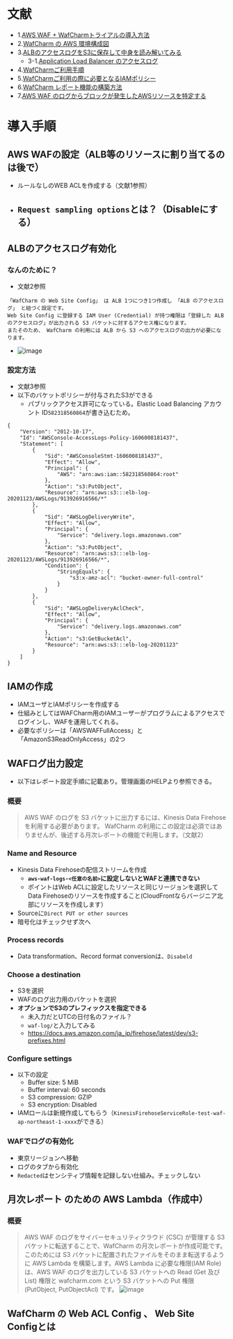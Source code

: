 
# 文献
- 1.[AWS WAF + WafCharmトライアルの導入方法](https://oji-cloud.net/2020/08/30/post-5295/)
- 2.[WafCharm の AWS 環境構成図](https://blog.serverworks.co.jp/WafCharm-diagram)
- 3.[ALBのアクセスログをS3に保存して中身を読み解いてみる](https://dev.classmethod.jp/articles/alb-log-to-s3/)
  - 3-1.[Application Load Balancer のアクセスログ](https://docs.aws.amazon.com/ja_jp/elasticloadbalancing/latest/application/load-balancer-access-logs.html#enable-access-logging)
- 4.[WafCharmご利用手順](https://www.wafcharm.com/blog/check-wafcharm-setting-jp/)
- 5.[WafCharmご利用の際に必要となるIAMポリシー](https://www.wafcharm.com/blog/aws-iam-setting-for-wafcharm-jp/)
- 6.[WafCharm レポート機能の構築方法](https://oji-cloud.net/2020/09/03/post-5344/)
- 7.[AWS WAF のログからブロックが発生したAWSリソースを特定する](https://blog.serverworks.co.jp/awswaf-httpsourceId)

# 導入手順
## AWS WAFの設定（ALB等のリソースに割り当てるのは後で）
- ルールなしのWEB ACLを作成する（文献1参照）
- `Request sampling options`とは？（Disableにする）
  - 

## ALBのアクセスログ有効化
### なんのために？
- 文献2参照
```
「WafCharm の Web Site Config」 は ALB 1つにつき1つ作成し 「ALB のアクセスログ」 と紐づく設定です。
Web Site Config に登録する IAM User (Credential) が持つ権限は「登録した ALB のアクセスログ」が出力される S3 バケットに対するアクセス権になります。
またそのため、 WafCharm の利用には ALB から S3 へのアクセスログの出力が必要になります。
```
- ![image](https://user-images.githubusercontent.com/60077121/99891459-3419c300-2cad-11eb-98e9-12aa8ca514d6.png)

### 設定方法
- 文献3参照
- 以下のバケットポリシーが付与されたS3ができる
  - パブリックアクセス許可になっている。Elastic Load Balancing アカウント ID`582318560864`が書き込むため。
```
{
    "Version": "2012-10-17",
    "Id": "AWSConsole-AccessLogs-Policy-1606008181437",
    "Statement": [
        {
            "Sid": "AWSConsoleStmt-1606008181437",
            "Effect": "Allow",
            "Principal": {
                "AWS": "arn:aws:iam::582318560864:root"
            },
            "Action": "s3:PutObject",
            "Resource": "arn:aws:s3:::elb-log-20201123/AWSLogs/913926916566/*"
        },
        {
            "Sid": "AWSLogDeliveryWrite",
            "Effect": "Allow",
            "Principal": {
                "Service": "delivery.logs.amazonaws.com"
            },
            "Action": "s3:PutObject",
            "Resource": "arn:aws:s3:::elb-log-20201123/AWSLogs/913926916566/*",
            "Condition": {
                "StringEquals": {
                    "s3:x-amz-acl": "bucket-owner-full-control"
                }
            }
        },
        {
            "Sid": "AWSLogDeliveryAclCheck",
            "Effect": "Allow",
            "Principal": {
                "Service": "delivery.logs.amazonaws.com"
            },
            "Action": "s3:GetBucketAcl",
            "Resource": "arn:aws:s3:::elb-log-20201123"
        }
    ]
}
```

## IAMの作成
- IAMユーザとIAMポリシーを作成する
- 仕組みとしてはWAFCharm用のIAMユーザーがプログラムによるアクセスでログインし、WAFを運用してくれる。
- 必要なポリシーは「AWSWAFFullAccess」と「AmazonS3ReadOnlyAccess」の2つ

## WAFログ出力設定
- 以下はレポート設定手順に記載あり。管理画面のHELPより参照できる。
### 概要
>AWS WAF のログを S3 バケットに出力するには、Kinesis Data Firehose を利用する必要があります。
>WafCharm の利用にこの設定は必須ではありませんが、後述する月次レポートの機能で利用します。（文献2）

### Name and Resource
- Kinesis Data Firehoseの配信ストリームを作成
  - **`aws-waf-logs-<任意の名前>`に設定しないとWAFと連携できない**
  - ポイントはWeb ACLに設定したリソースと同じリージョンを選択してData Firehoseのリソースを作成すること(CloudFrontならバージニア北部にリソースを作成します）
- Sourceに`Direct PUT or other sources`
- 暗号化はチェックせず次へ

### Process records
- Data transformation、Record format conversionは、`Disabeld`

### Choose a destination
- S3を選択
- WAFのログ出力用のバケットを選択
- **オプションでS3のプレフィックスを指定できる**
  - 未入力だとUTCの日付名のファイル？
  - `waf-log/`と入力してみる
  - https://docs.aws.amazon.com/ja_jp/firehose/latest/dev/s3-prefixes.html

### Configure settings
- 以下の設定
  - Buffer size: 5 MiB
  - Buffer interval: 60 seconds
  - S3 compression: GZIP
  - S3 encryption: Disabled
- IAMロールは新規作成してもらう（`KinesisFirehoseServiceRole-test-waf-ap-northeast-1-xxxx`ができる）

### WAFでログの有効化
- 東京リージョンへ移動
- ログのタブから有効化
- `Redacted`はセンシティブ情報を記録しない仕組み。チェックしない

## 月次レポート のための AWS Lambda（作成中）
### 概要
>AWS WAF のログをサイバーセキュリティクラウド (CSC) が管理する S3 バケットに転送することで、WafCharm の月次レポートが作成可能です。このためには S3 バケットに配置されたファイルをそのまま転送するように AWS Lambda を構築します。AWS Lambda に必要な権限(IAM Role)は、AWS WAF のログを出力している S3 バケットへの Read (Get 及び List) 権限と wafcharm.com という S3 バケットへの Put 権限 (PutObject, PutObjectAcl) です。
![image](https://user-images.githubusercontent.com/60077121/99891831-9eccfd80-2cb1-11eb-9a6e-cfe25ec2d668.png)

## WafCharm の Web ACL Config 、 Web Site Configとは

